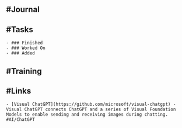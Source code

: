 ## #Journal
## #Tasks
	- ### Finished
	- ### Worked On
	- ### Added
## #Training
## #Links
	- [Visual ChatGPT](https://github.com/microsoft/visual-chatgpt) - Visual ChatGPT connects ChatGPT and a series of Visual Foundation Models to enable sending and receiving images during chatting. #AI/ChatGPT